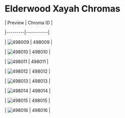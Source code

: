 # Elderwood Xayah Chromas


| Preview | Chroma ID |

|---------|-----------|

| ![498009](https://raw.communitydragon.org/latest/plugins/rcp-be-lol-game-data/global/default/v1/champion-chroma-images/498/498009.png) | 498009 |

| ![498010](https://raw.communitydragon.org/latest/plugins/rcp-be-lol-game-data/global/default/v1/champion-chroma-images/498/498010.png) | 498010 |

| ![498011](https://raw.communitydragon.org/latest/plugins/rcp-be-lol-game-data/global/default/v1/champion-chroma-images/498/498011.png) | 498011 |

| ![498012](https://raw.communitydragon.org/latest/plugins/rcp-be-lol-game-data/global/default/v1/champion-chroma-images/498/498012.png) | 498012 |

| ![498013](https://raw.communitydragon.org/latest/plugins/rcp-be-lol-game-data/global/default/v1/champion-chroma-images/498/498013.png) | 498013 |

| ![498014](https://raw.communitydragon.org/latest/plugins/rcp-be-lol-game-data/global/default/v1/champion-chroma-images/498/498014.png) | 498014 |

| ![498015](https://raw.communitydragon.org/latest/plugins/rcp-be-lol-game-data/global/default/v1/champion-chroma-images/498/498015.png) | 498015 |

| ![498016](https://raw.communitydragon.org/latest/plugins/rcp-be-lol-game-data/global/default/v1/champion-chroma-images/498/498016.png) | 498016 |